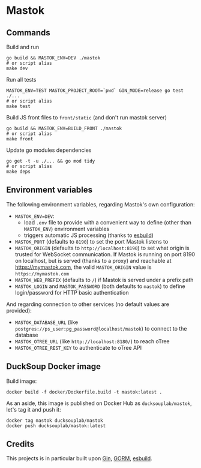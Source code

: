 # Mastok

## Commands

Build and run

```
go build && MASTOK_ENV=DEV ./mastok
# or script alias
make dev
```

Run all tests
```
MASTOK_ENV=TEST MASTOK_PROJECT_ROOT=`pwd` GIN_MODE=release go test ./...
# or script alias
make test
```

Build JS front files to `front/static` (and don't run mastok server)
```
go build && MASTOK_ENV=BUILD_FRONT ./mastok
# or script alias
make front
```

Update go modules dependencies
```
go get -t -u ./... && go mod tidy
# or script alias
make deps
```

## Environment variables

The following environment variables, regarding Mastok's own configuration:

- `MASTOK_ENV=DEV`:
    - load `.env` file to provide with a convenient way to define (other than `MASTOK_ENV`) environment variables
    - triggers automatic JS processing (thanks to [esbuild](https://esbuild.github.io/))
- `MASTOK_PORT` (defaults to `8190`) to set the port Mastok listens to
- `MASTOK_ORIGIN` (defaults to `http://localhost:8190`) to set what origin is trusted for WebSocket communication. If Mastok is running on port 8190 on localhost, but is served (thanks to a proxy) and reachable at https://mymastok.com, the valid `MASTOK_ORIGIN` value is `https://mymastok.com`
- `MASTOK_WEB_PREFIX` (defaults to `/`) if Mastok is served under a prefix path
- `MASTOK_LOGIN` and `MASTOK_PASSWORD` (both defaults to `mastok`) to define login/password for HTTP basic authentication

And regarding connection to other services (no default values are provided):

- `MASTOK_DATABASE_URL` (like `postgres://ps_user:pg_password@localhost/mastok`) to connect to the database 
- `MASTOK_OTREE_URL` (like `http://localhost:8180/`) to reach oTree
- `MASTOK_OTREE_REST_KEY` to authenticate to oTree API

## DuckSoup Docker image

Build image:

```
docker build -f docker/Dockerfile.build -t mastok:latest .
```

As an aside, this image is published on Docker Hub as `ducksouplab/mastok`, let's tag it and push it:

```
docker tag mastok ducksouplab/mastok
docker push ducksouplab/mastok:latest
```

## Credits

This projects is in particular built upon [Gin](https://gin-gonic.com/), [GORM](https://gorm.io/), [esbuild](https://esbuild.github.io/).